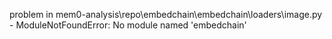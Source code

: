 problem in mem0-analysis\repo\embedchain\embedchain\loaders\image.py - ModuleNotFoundError: No module named 'embedchain'
